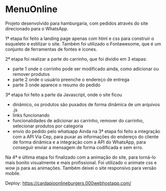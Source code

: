 # MenuOnline

Projeto desenvolvido para hamburgaria, com pedidos através do site direcionado para o WhatsApp.

1ª etapa foi feito a landing page apenas com html e css para construir o esqueleto e estilizar o site.
Também foi utilizado o Fontawesome, que é um conjunto de ferramentas de fontes e ícones.

2ª etapa foi realizar a parte do carrinho, que foi dividio em 3 etapas:
  - parte 1 onde o corrinho pode ser modificado ainda, como adicionar ou remover produtos
  - parte 2 onde o usuário preenche o endereço de entrega
  - parte 3 onde aparece o resumo do pedido

3ª etapa foi feito a parte da Javascript, onde o site ficou
  - dinâmico, os produtos são puxados de forma dinâmica de um arquivos .js
  - links funcionando
  - funcionalidades de adicionar ao carrinho, remover do carrinho, selecionar produtos por categoria
  - envio do pedido pelo whatsapp
Ainda na 3ª etapa foi feito a integração com a API Via Cep, para puxar as informações do endereço do cliente de forma dinâmica
e a integração com a API do WhatsApp, para conseguir enviar a mensagem de forma codificada e sem erro.

Na 4ª e última etapa foi finalizado com a animação do site, para torná-lo mais bonito visualmente e mais profissional.
Foi utilizado o animate css e wow js para as animações.
Também deixei o site responsivo para versão mobile.

Deploy: https://cardapioonlineburgers.000webhostapp.com/
